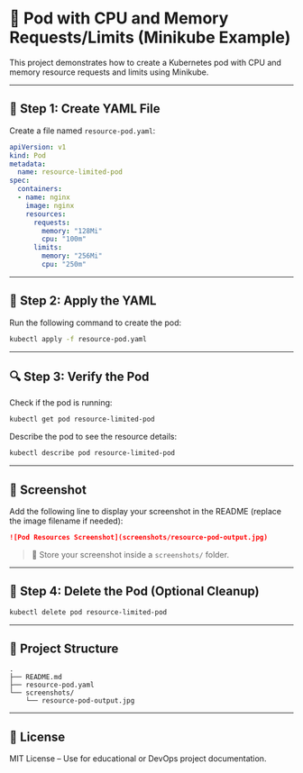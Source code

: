 # 🚀 Pod with CPU and Memory Requests/Limits (Minikube Example)

This project demonstrates how to create a Kubernetes pod with CPU and memory resource requests and limits using Minikube.

---

## 📄 Step 1: Create YAML File

Create a file named `resource-pod.yaml`:

```yaml
apiVersion: v1
kind: Pod
metadata:
  name: resource-limited-pod
spec:
  containers:
  - name: nginx
    image: nginx
    resources:
      requests:
        memory: "128Mi"
        cpu: "100m"
      limits:
        memory: "256Mi"
        cpu: "250m"
```

---

## 🚀 Step 2: Apply the YAML

Run the following command to create the pod:

```bash
kubectl apply -f resource-pod.yaml
```

---

## 🔍 Step 3: Verify the Pod

Check if the pod is running:

```bash
kubectl get pod resource-limited-pod
```

Describe the pod to see the resource details:

```bash
kubectl describe pod resource-limited-pod
```

---

## 📸 Screenshot

Add the following line to display your screenshot in the README (replace the image filename if needed):

```markdown
![Pod Resources Screenshot](screenshots/resource-pod-output.jpg)
```

> 📁 Store your screenshot inside a `screenshots/` folder.

---

## 🧹 Step 4: Delete the Pod (Optional Cleanup)

```bash
kubectl delete pod resource-limited-pod
```

---

## 📁 Project Structure

```
.
├── README.md
├── resource-pod.yaml
└── screenshots/
    └── resource-pod-output.jpg
```

---

## 📝 License

MIT License – Use for educational or DevOps project documentation.
